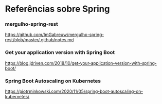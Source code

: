 # Referências sobre Spring

### mergulho-spring-rest

https://github.com/ImGabreuw/mergulho-spring-rest/blob/master/.github/notes.md

### Get your application version with Spring Boot

https://blog.jdriven.com/2018/10/get-your-application-version-with-spring-boot/

### Spring Boot Autoscaling on Kubernetes

<!-- markdown-link-check-disable-next-line -->
https://piotrminkowski.com/2020/11/05/spring-boot-autoscaling-on-kubernetes/
